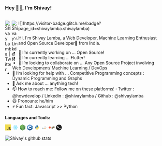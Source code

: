 ### Hey 👋🏽, I'm [Shivay!](https://shivaylamba.me) 
<br/>
<a href="https://twitter.com/howdevelop">
  <img align="left" alt="Shivay Lamba | Twitter" width="22px" src="https://cdn.jsdelivr.net/npm/simple-icons@v3/icons/twitter.svg" />
</a>
<a href="https://www.linkedin.com/in/shivaylamba/">
  <img align="left" alt="Shivay's LinkdeIN" width="22px" src="https://cdn.jsdelivr.net/npm/simple-icons@v3/icons/linkedin.svg" />
</a>
![](https://visitor-badge.glitch.me/badge?page_id=shivaylamba.shivaylamba)

<br />


Hi, I'm Shivay Lamba, a Web Developer, Machine Learning Enthusiast and Open Source Developer🚀 from India.
<br />

<!--
**shivaylamba/shivaylamba** is a ✨ _special_ ✨ repository because its `README.md` (this file) appears on your GitHub profile.
--> 


- 🔭 I’m currently working on ... Open Source!
- 🌱 I’m currently learning ... Flutter!
- 👯 I’m looking to collaborate on ... Any Open Source Project involving Web Development/ Machine Learning / DevOps
- 🤔 I’m looking for help with ... Competitive Programming concepts : Dynamic Programming and Graphs 
- 💬 Ask me about ... anything tech!
- 📫 How to reach me: Follow me on these platforms! : Twitter : @howdevelop / Linkedin : @shivaylamba / Github : @shivaylamba
- 😄 Pronouns: he/him
- ⚡ Fun fact: Javascript >> Python


**Languages and Tools:**  

<code><img height="20" src="https://raw.githubusercontent.com/github/explore/80688e429a7d4ef2fca1e82350fe8e3517d3494d/topics/javascript/javascript.png"></code>
<code><img height="20" src="https://raw.githubusercontent.com/github/explore/80688e429a7d4ef2fca1e82350fe8e3517d3494d/topics/react/react.png"></code>
<code><img height="20" src="https://raw.githubusercontent.com/github/explore/80688e429a7d4ef2fca1e82350fe8e3517d3494d/topics/nodejs/nodejs.png"></code>
<code><img height="20" src="https://raw.githubusercontent.com/github/explore/80688e429a7d4ef2fca1e82350fe8e3517d3494d/topics/cpp/cpp.png"></code>
<code><img height="20" src="https://raw.githubusercontent.com/github/explore/80688e429a7d4ef2fca1e82350fe8e3517d3494d/topics/python/python.png"></code>
<code><img height="20" src="https://raw.githubusercontent.com/github/explore/80688e429a7d4ef2fca1e82350fe8e3517d3494d/topics/mysql/mysql.png"></code>
<code><img height="20" src="https://raw.githubusercontent.com/github/explore/80688e429a7d4ef2fca1e82350fe8e3517d3494d/topics/git/git.png"></code>
<code><img height="20" src="https://raw.githubusercontent.com/github/explore/80688e429a7d4ef2fca1e82350fe8e3517d3494d/topics/terminal/terminal.png"></code>

![Shivay's github stats](https://github-readme-stats.vercel.app/api?username=shivaylamba&show_icons=true&hide_border=true)
